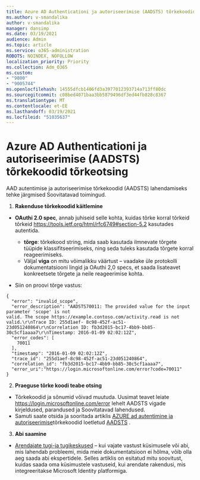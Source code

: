 ```yaml
---
title: Azure AD Authenticationi ja autoriseerimise (AADSTS) tõrkekoodid tõrkeotsing
ms.author: v-smandalika
author: v-smandalika
manager: dansimp
ms.date: 03/19/2021
audience: Admin
ms.topic: article
ms.service: o365-administration
ROBOTS: NOINDEX, NOFOLLOW
localization_priority: Priority
ms.collection: Adm_O365
ms.custom:
- "9800"
- "9005744"
ms.openlocfilehash: 14555dfcb1406fd3a3977012393714a713ff80dc
ms.sourcegitcommit: c08bed4071baa3bb5879496df3ed44fb828c8367
ms.translationtype: MT
ms.contentlocale: et-EE
ms.lasthandoff: 03/19/2021
ms.locfileid: "51035637"
---
```

# <a name="troubleshoot-azure-ad-authentication-and-authorization-aadsts-error-codes"></a>Azure AD Authenticationi ja autoriseerimise (AADSTS) tõrkekoodid tõrkeotsing

AAD autentimise ja autoriseerimise tõrkekoodid (AADSTS) lahendamiseks tehke järgmised Soovitatavad toimingud.

1. **Rakenduse tõrkekoodid käitlemine**

- **OAuthi 2.0 spec**, annab juhiseid selle kohta, kuidas tõrke korral tõrkeid tõrkeid https://tools.ietf.org/html/rfc6749#section-5.2 kasutades autentida.

    - **tõrge**: tõrkekood string, mida saab kasutada ilmnevate tõrgete tüüpide klassifitseerimiseks, ning seda tuleks kasutada tõrgete korral reageerimiseks.
    - Väljal **viga** on mitu võimalikku väärtust – vaadake üle protokolli dokumentatsiooni lingid ja OAuthi 2,0 specs, et saada lisateavet konkreetsete tõrgete ja neile reageerimise kohta.

- Siin on proovi tõrge vastus:
```
{
  "error": "invalid_scope",
  "error_description": "AADSTS70011: The provided value for the input parameter 'scope' is not 
valid. The scope https://example.contoso.com/activity.read is not valid.\r\nTrace ID: 255d1aef- 8c98-452f-ac51-23d051240864\r\nCorrelation ID: fb3d2015-bc17-4bb9-bb85-30c5cf1aaaa7\r\nTimestamp: 2016-01-09 02:02:12Z",
  "error_codes": [
    70011
  ],
  "timestamp": "2016-01-09 02:02:12Z",
  "trace_id": "255d1aef-8c98-452f-ac51-23d051240864",
  "correlation_id": "fb3d2015-bc17-4bb9-bb85-30c5cf1aaaa7", 
  "error_uri":"https://login.microsoftonline.com/error?code=70011"
}
```
2. **Praeguse tõrke koodi teabe otsing**

- Tõrkekoodid ja sõnumid võivad muutuda. Uusimat teavet leiate https://login.microsoftonline.com/error lehelt AADSTS vigade kirjeldused, parandused ja Soovitatavad lahendused.
- Samuti saate otsida ja sooritada artiklis [AZURE ad autentimine ja autoriseerimise](https://docs.microsoft.com/azure/active-directory/develop/reference-aadsts-error-codes#handling-error-codes-in-your-application)tõrkekoodid loetletud [AADSTS](https://docs.microsoft.com/azure/active-directory/develop/reference-aadsts-error-codes#aadsts-error-codes) .

3. **Abi saamine**

- [Arendajate tugi-ja tugikeskused](https://docs.microsoft.com/azure/active-directory/develop/developer-support-help-options) – kui vajate vastust küsimusele või abi, mis lahendab probleemi, mida meie dokumentatsioon ei hõlma, võib olla aeg saada abi ekspertidele. Selles artiklis on esitatud mitu soovitust, kuidas saada oma küsimustele vastuseid, kui arendate rakendusi, mis integreeritakse Microsoft Identity platformiga.








